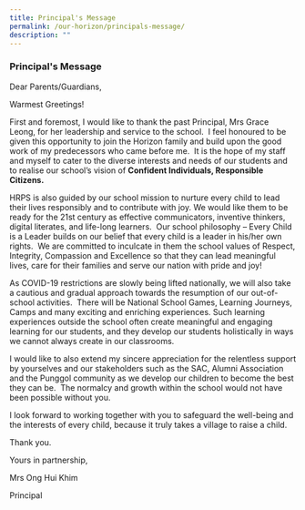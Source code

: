 ```yaml
---
title: Principal's Message
permalink: /our-horizon/principals-message/
description: ""
---
```

### **Principal's Message**

Dear Parents/Guardians,  

Warmest Greetings!

First and foremost, I would like to thank the past Principal, Mrs Grace Leong, for her leadership and service to the school.  I feel honoured to be given this opportunity to join the Horizon family and build upon the good work of my predecessors who came before me.  It is the hope of my staff and myself to cater to the diverse interests and needs of our students and to realise our school’s vision of **Confident Individuals, Responsible Citizens.**

HRPS is also guided by our school mission to nurture every child to lead their lives responsibly and to contribute with joy. We would like them to be ready for the 21st century as effective communicators, inventive thinkers, digital literates, and life-long learners.  Our school philosophy – Every Child is a Leader builds on our belief that every child is a leader in his/her own rights.  We are committed to inculcate in them the school values of Respect, Integrity, Compassion and Excellence so that they can lead meaningful lives, care for their families and serve our nation with pride and joy!

As COVID-19 restrictions are slowly being lifted nationally, we will also take a cautious and gradual approach towards the resumption of our out-of-school activities.  There will be National School Games, Learning Journeys, Camps and many exciting and enriching experiences. Such learning experiences outside the school often create meaningful and engaging learning for our students, and they develop our students holistically in ways we cannot always create in our classrooms.

  

I would like to also extend my sincere appreciation for the relentless support by yourselves and our stakeholders such as the SAC, Alumni Association and the Punggol community as we develop our children to become the best they can be.  The normalcy and growth within the school would not have been possible without you. 

I look forward to working together with you to safeguard the well-being and the interests of every child, because it truly takes a village to raise a child.

Thank you.

Yours in partnership,

Mrs Ong Hui Khim

Principal